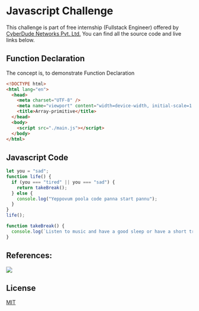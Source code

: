 # Javascript Challenge

This challenge is part of free internship (Fullstack Engineer) offered by [CyberDude Networks Pvt. Ltd.](https://cyberdudenetworks.com) You can find all the source code and live links below.

## Function Declaration

The concept is, to demonstrate Function Declaration

```html
<!DOCTYPE html>
<html lang="en">
  <head>
    <meta charset="UTF-8" />
    <meta name="viewport" content="width=device-width, initial-scale=1.0" />
    <title>Array-primitive</title>
  </head>
  <body>
    <script src="./main.js"></script>
  </body>
</html>
```

## Javascript Code

```javascript
let you = "sad";
function life() {
  if (you === "tired" || you === "sad") {
    return takeBreak();
  } else {
    console.log("Yeppovum poola code panna start pannu");
  }
}
life();

function takeBreak() {
  console.log(`Listen to music and have a good sleep or have a short trip`);
}
```

## References:

<a href="https://youtu.be/j4jO45mO5Cc?si=1sloOUCP_Yj6QOiD"><img src="https://i.ytimg.com/vi/j4jO45mO5Cc/mqdefault.jpg"></a>

## License

[MIT](https://choosealicense.com/licenses/mit/)
